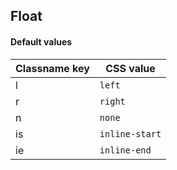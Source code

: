 ## Float


<!-- <values.float> -->
#### Default values
|Classname key|CSS value         |
|-------------|------------------|
|l            |```left```        |
|r            |```right```       |
|n            |```none```        |
|is           |```inline-start```|
|ie           |```inline-end```  |

<!-- </values.float> -->


<!-- <variants.float> -->

<!-- </variants.float> -->
